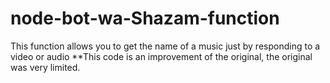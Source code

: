 # node-bot-wa-Shazam-function
This function allows you to get the name of a music just by responding to a video or audio
**This code is an improvement of the original, the original was very limited.

